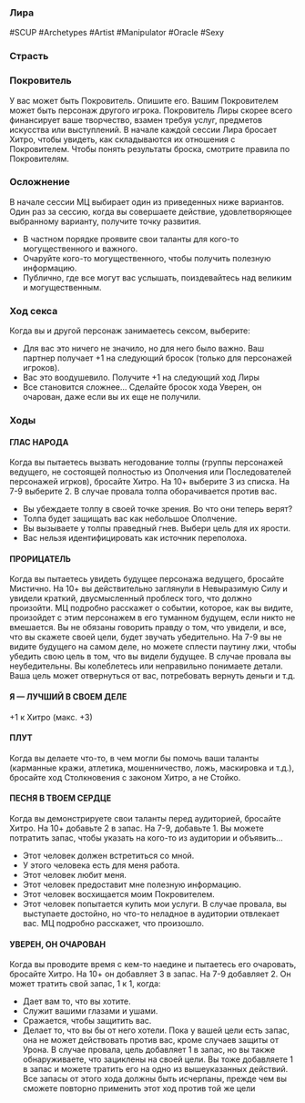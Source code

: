### **Лира**

#SCUP #Archetypes #Artist #Manipulator #Oracle #Sexy 
### **Страсть**



### **Покровитель**

У вас может быть Покровитель. Опишите его. Вашим Покровителем может быть персонаж другого игрока. Покровитель Лиры скорее всего финансирует ваше творчество, взамен требуя услуг, предметов искусства или выступлений. В начале каждой сессии Лира бросает Хитро, чтобы увидеть, как складываются их отношения с Покровителем. Чтобы понять результаты броска, смотрите правила по Покровителям.

### **Осложнение**

В начале сессии МЦ выбирает один из приведенных ниже вариантов. Один раз за сессию, когда вы совершаете действие, удовлетворяющее выбранному варианту, получите точку развития. 
- В частном порядке проявите свои таланты для кого-то могущественного и важного. 
- Очаруйте кого-то могущественного, чтобы получить полезную информацию. 
- Публично, где все могут вас услышать, поиздевайтесь над великим и могущественным.

### **Ход секса**

Когда вы и другой персонаж занимаетесь сексом, выберите: 
- Для вас это ничего не значило, но для него было важно. Ваш партнер получает +1 на следующий бросок (только для персонажей игроков). 
- Вас это воодушевило. Получите +1 на следующий ход Лиры 
- Все становится сложнее... Сделайте бросок хода Уверен, он очарован, даже если вы их еще не получили.

### **Ходы**

#### **ГЛАС НАРОДА** 
Когда вы пытаетесь вызвать негодование толпы (группы персонажей ведущего, не состоящей полностью из Ополчения или Последователей персонажей игрков), бросайте Хитро. На 10+ выберите 3 из списка. На 7-9 выберите 2. В случае провала толпа оборачивается против вас. 
- Вы убеждаете толпу в своей точке зрения. Во что они теперь верят? 
- Толпа будет защищать вас как небольшое Ополчение. 
- Вы вызываете у толпы праведный гнев. Выбери цель для их ярости. 
- Вас нельзя идентифицировать как источник переполоха.

#### **ПРОРИЦАТЕЛЬ** 
Когда вы пытаетесь увидеть будущее персонажа ведущего, бросайте Мистично. На 10+ вы действительно заглянули в Невыразимую Силу и увидели краткий, двусмысленный проблеск того, что должно произойти. МЦ подробно расскажет о событии, которое, как вы видите, произойдет с этим персонажем в его туманном будущем, если никто не вмешается. Вы не обязаны говорить правду о том, что увидели, и все, что вы скажете своей цели, будет звучать убедительно. На 7-9 вы не видите будущего на самом деле, но можете сплести паутину лжи, чтобы убедить свою цель в том, что вы видели будущее. В случае провала вы неубедительны. Вы колеблетесь или неправильно понимаете детали. Ваша цель может отвернуться от вас, потребовать вернуть деньги и т.д.

#### **Я — ЛУЧШИЙ В СВОЕМ ДЕЛЕ** 
+1 к Хитро (макс. +3)

#### **ПЛУТ** 
Когда вы делаете что-то, в чем могли бы помочь ваши таланты (карманные кражи, атлетика, мошенничество, ложь, маскировка и т.д.), бросайте ход Столкновения с законом Хитро, а не Стойко.

#### **ПЕСНЯ В ТВОЕМ СЕРДЦЕ** 
Когда вы демонстрируете свои таланты перед аудиторией, бросайте Хитро. На 10+ добавьте 2 в запас. На 7-9, добавьте 1. Вы можете потратить запас, чтобы указать на кого-то из аудитории и объявить… 
- Этот человек должен встретиться со мной. 
- У этого человека есть для меня работа. 
- Этот человек любит меня. 
- Этот человек предоставит мне полезную информацию. 
- Этот человек восхищается моим Покровителем. 
- Этот человек попытается купить мои услуги. 
В случае провала, вы выступаете достойно, но что-то неладное в аудитории отвлекает вас. МЦ подробно расскажет, что произошло.

#### **УВЕРЕН, ОН ОЧАРОВАН** 
Когда вы проводите время с кем-то наедине и пытаетесь его очаровать, бросайте Хитро. На 10+ он добавляет 3 в запас. На 7-9 добавляет 2. Он может тратить свой запас, 1 к 1, когда: 
- Дает вам то, что вы хотите. 
- Служит вашими глазами и ушами. 
- Сражается, чтобы защитить вас. 
- Делает то, что вы бы от него хотели.
Пока у вашей цели есть запас, она не может действовать против вас, кроме случаев защиты от Урона. В случае провала, цель добавляет 1 в запас, но вы также обнаруживаете, что зациклены на своей цели. Вы тоже добавляете 1 в запас и можете тратить его на одно из вышеуказанных действий. Все запасы от этого хода должны быть исчерпаны, прежде чем вы сможете повторно применить этот ход против той же цели